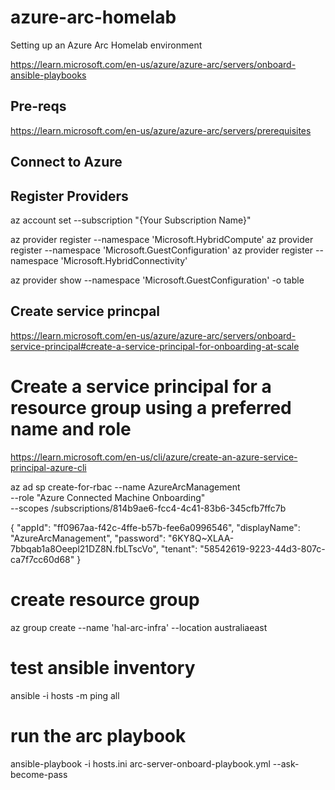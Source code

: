 # azure-arc-homelab
Setting up an Azure Arc Homelab environment

https://learn.microsoft.com/en-us/azure/azure-arc/servers/onboard-ansible-playbooks

## Pre-reqs
https://learn.microsoft.com/en-us/azure/azure-arc/servers/prerequisites

## Connect to Azure

## Register Providers
az account set --subscription "{Your Subscription Name}"

az provider register --namespace 'Microsoft.HybridCompute'
az provider register --namespace 'Microsoft.GuestConfiguration'
az provider register --namespace 'Microsoft.HybridConnectivity'


az provider show --namespace 'Microsoft.GuestConfiguration' -o table

## Create service princpal
https://learn.microsoft.com/en-us/azure/azure-arc/servers/onboard-service-principal#create-a-service-principal-for-onboarding-at-scale




# Create a service principal for a resource group using a preferred name and role

https://learn.microsoft.com/en-us/cli/azure/create-an-azure-service-principal-azure-cli

az ad sp create-for-rbac --name AzureArcManagement \
                         --role "Azure Connected Machine Onboarding" \
                         --scopes /subscriptions/814b9ae6-fcc4-4c41-83b6-345cfb7ffc7b

{
  "appId": "ff0967aa-f42c-4ffe-b57b-fee6a0996546",
  "displayName": "AzureArcManagement",
  "password": "6KY8Q~XLAA-7bbqab1a8Oeepl21DZ8N.fbLTscVo",
  "tenant": "58542619-9223-44d3-807c-ca7f7cc60d68"
}

# create resource group
 az group create --name 'hal-arc-infra' --location australiaeast


# test ansible inventory
ansible -i hosts -m ping all

# run the arc playbook
ansible-playbook -i hosts.ini arc-server-onboard-playbook.yml --ask-become-pass




